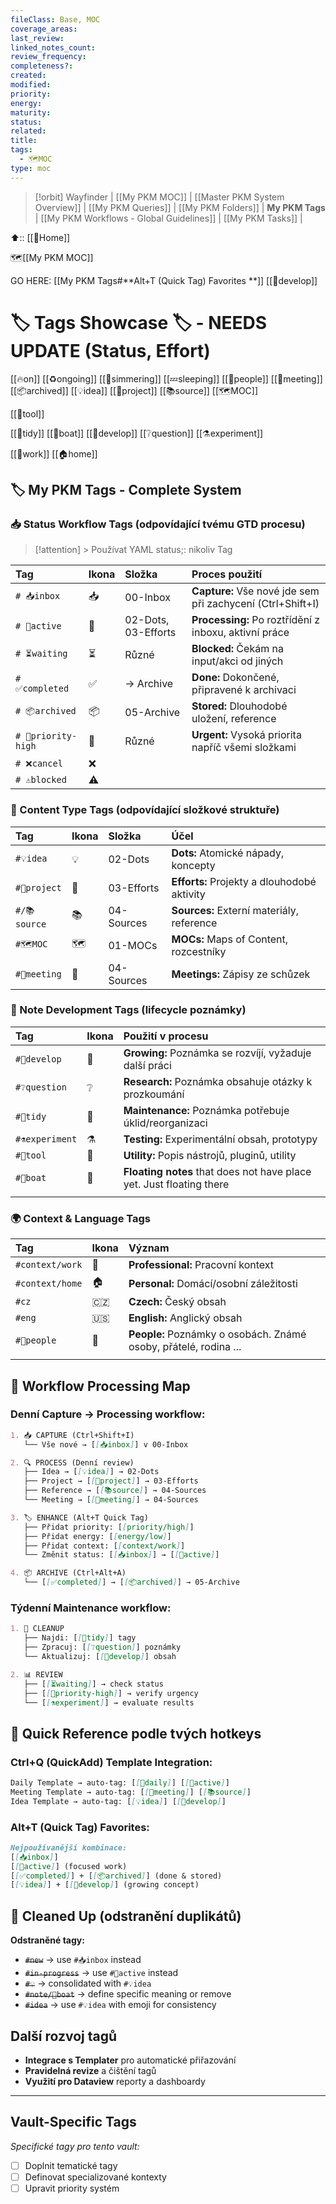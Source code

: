 ```yaml
---
fileClass: Base, MOC
coverage_areas: 
last_review: 
linked_notes_count: 
review_frequency: 
completeness?: 
created: 
modified: 
priority: 
energy: 
maturity: 
status: 
related: 
title: 
tags:
  - 🗺️MOC
type: moc
---
```

> [!orbit] Wayfinder | [[My PKM MOC]] |  [[Master PKM System Overview]] |  [[My PKM Queries]] |  [[My PKM Folders]] |  **My PKM Tags** |  [[My PKM Workflows - Global Guidelines]] | [[My PKM Tasks]] | 

⬆️:: [[🏡Home]]

🗺️[[My PKM MOC]]

GO HERE: [[My PKM Tags#**Alt+T (Quick Tag) Favorites **]] [[🌱develop]] 

# 🏷️ Tags Showcase 🏷️ - NEEDS UPDATE (Status, Effort)

[[🔥on]] 
[[♻️ongoing]] 
[[🌊simmering]] 
[[💤sleeping]] 
[[👤people]] 
[[🤝meeting]] 
 [[📦archived]]
[[💡idea]] 
[[🚀project]] 
[[📚source]] 
[[🗺️MOC]] 
 
 [[🔧tool]]
 
[[🧹tidy]]
[[🚤boat]]
[[🌱develop]]
[[❔question]] 
[[⚗️experiment]]

[[💼work]]
[[🏠home]]
## 🏷️ My PKM Tags - Complete System

### **📥 Status Workflow Tags** (odpovídající tvému GTD procesu)
> [!attention] > Používat YAML status;: nikoliv Tag
>  

| Tag                 | Ikona | Složka              | Proces použití                                             |
| :------------------ | :---- | :------------------ | :--------------------------------------------------------- |
| `# 📥inbox`         | 📥    | 00-Inbox            | **Capture:** Vše nové jde sem při zachycení (Ctrl+Shift+I) |
| `# 🔄active`        | 🔄    | 02-Dots, 03-Efforts | **Processing:** Po roztřídění z inboxu, aktivní práce      |
| `# ⏳waiting`        | ⏳     | Různé               | **Blocked:** Čekám na input/akci od jiných                 |
| `# ✅completed`      | ✅     | → Archive           | **Done:** Dokončené, připravené k archivaci                |
| `# 📦archived`      | 📦    | 05-Archive          | **Stored:** Dlouhodobé uložení, reference                  |
| `# 🎯priority-high` | 🎯    | Různé               | **Urgent:** Vysoká priorita napříč všemi složkami          |
| `# ❌cancel`<br>     | ❌     |                     |                                                            |
| `# ⚠️blocked`       | ⚠️    |                     |                                                            |

### **📝 Content Type Tags** (odpovídající složkové struktuře)

| Tag          | Ikona | Složka     | Účel                                        |
| :----------- | :---- | :--------- | :------------------------------------------ |
| `#💡idea`    | 💡    | 02-Dots    | **Dots:** Atomické nápady, koncepty         |
| `#🚀project` | 🚀    | 03-Efforts | **Efforts:** Projekty a dlouhodobé aktivity |
| `#/📚source` | 📚    | 04-Sources | **Sources:** Externí materiály, reference   |
| `#🗺️MOC`    | 🗺️   | 01-MOCs    | **MOCs:** Maps of Content, rozcestníky      |
| `#🤝meeting` | 🤝    | 04-Sources | **Meetings:** Zápisy ze schůzek             |


### **🧠 Note Development Tags** (lifecycle poznámky)


| Tag             | Ikona | Použití v procesu                                                    |
| :-------------- | :---- | :------------------------------------------------------------------- |
| `#🌱develop`    | 🌱    | **Growing:** Poznámka se rozvíjí, vyžaduje další práci               |
| `#❔question`    | ❔     | **Research:** Poznámka obsahuje otázky k prozkoumání                 |
| `#🧹tidy`       | 🧹    | **Maintenance:** Poznámka potřebuje úklid/reorganizaci               |
| `#⚗️experiment` | ⚗️    | **Testing:** Experimentální obsah, prototypy                         |
| `#🔧tool`       | 🔧    | **Utility:** Popis nástrojů, pluginů, utility                        |
| `#🚤boat`       | 🚤    | **Floating notes** that does not have place yet. Just floating there |
|                 |       |                                                                      |

### **🌍 Context \& Language Tags**

| Tag             | Ikona | Význam                                                           |
| :-------------- | :---- | :--------------------------------------------------------------- |
| `#context/work` | 💼    | **Professional:** Pracovní kontext                               |
| `#context/home` | 🏠    | **Personal:** Domácí/osobní záležitosti                          |
| `#cz`           | 🇨🇿  | **Czech:** Český obsah                                           |
| `#eng`          | 🇺🇸  | **English:** Anglický obsah                                      |
| `#👤people`     | 👤    | **People:** Poznámky o osobách. Známé osoby, přátelé, rodina ... |
|                 |       |                                                                  |

## 🔄 Workflow Processing Map

### **Denní Capture → Processing workflow:**

```markdown
1. 📥 CAPTURE (Ctrl+Shift+I)
   └── Vše nové → [[📥inbox]] v 00-Inbox

2. 🔍 PROCESS (Denní review)
   ├── Idea → [[💡idea]] → 02-Dots
   ├── Project → [[🚀project]] → 03-Efforts  
   ├── Reference → [[📚source]] → 04-Sources
   └── Meeting → [[🤝meeting]] → 04-Sources

3. 🏷️ ENHANCE (Alt+T Quick Tag)
   ├── Přidat priority: [[priority/high]]
   ├── Přidat energy: [[energy/low]]
   ├── Přidat context: [[context/work]]
   └── Změnit status: [[📥inbox]] → [[🔄active]]

4. 📦 ARCHIVE (Ctrl+Alt+A)
   └── [[✅completed]] → [[📦archived]] → 05-Archive
```

### **Týdenní Maintenance workflow:**

```markdown
1. 🧹 CLEANUP
   ├── Najdi: [[🧹tidy]] tagy
   ├── Zpracuj: [[❔question]] poznámky
   └── Aktualizuj: [[🌱develop]] obsah

2. 📊 REVIEW  
   ├── [[⏳waiting]] → check status
   ├── [[🎯priority-high]] → verify urgency
   └── [[⚗️experiment]] → evaluate results
```

## 🎯 Quick Reference podle tvých hotkeys

### **Ctrl+Q (QuickAdd) Template Integration:**

```markdown
Daily Template → auto-tag: [[📅daily]] [[🔄active]]
Meeting Template → auto-tag: [[🤝meeting]] [[📚source]]  
Idea Template → auto-tag: [[💡idea]] [[🌱develop]]
```

### **Alt+T (Quick Tag) Favorites:**

```markdown
Nejpoužívanější kombinace:
[[📥inbox]]
[[🔄active]] (focused work)
[[✅completed]] + [[📦archived]] (done & stored)
[[💡idea]] + [[🌱develop]] (growing concept)
```

## 🚫 Cleaned Up (odstranění duplikátů)

**Odstraněné tagy:**

- ~~`#new`~~ → use `#📥inbox` instead
- ~~`#in-progress`~~ → use `#🔄active` instead
- ~~`#💡`~~ → consolidated with `#💡idea`
- ~~`#note/🚤boat`~~ → define specific meaning or remove
- ~~`#idea`~~ → use `#💡idea` with emoji for consistency

## Další rozvoj tagů
- **Integrace s Templater** pro automatické přiřazování
- **Pravidelná revize** a čištění tagů
- **Využití pro Dataview** reporty a dashboardy

---
## Vault-Specific Tags

*Specifické tagy pro tento vault:*

- [ ] Doplnit tematické tagy
- [ ] Definovat specializované kontexty
- [ ] Upravit priority systém
